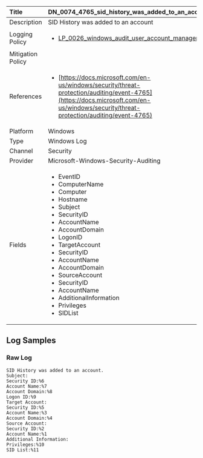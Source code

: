 | Title             | DN_0074_4765_sid_history_was_added_to_an_account                                                                                                      |
|:------------------|:-----------------------------------------------------------------------------------------------------------------|
| Description       | SID History was added to an account                                                                                                |
| Logging Policy    | <ul><li>[LP_0026_windows_audit_user_account_management](../Logging_Policies/LP_0026_windows_audit_user_account_management.md)</li></ul> |
| Mitigation Policy | |
| References     		| <ul><li>[https://docs.microsoft.com/en-us/windows/security/threat-protection/auditing/event-4765](https://docs.microsoft.com/en-us/windows/security/threat-protection/auditing/event-4765)</li></ul>                                  |
| Platform       		| Windows   |
| Type           		| Windows Log 		| 
| Channel        		| Security    |
| Provider       		| Microsoft-Windows-Security-Auditing   |
| Fields         		| <ul><li>EventID</li><li>ComputerName</li><li>Computer</li><li>Hostname</li><li>Subject</li><li>SecurityID</li><li>AccountName</li><li>AccountDomain</li><li>LogonID</li><li>TargetAccount</li><li>SecurityID</li><li>AccountName</li><li>AccountDomain</li><li>SourceAccount</li><li>SecurityID</li><li>AccountName</li><li>AdditionalInformation</li><li>Privileges</li><li>SIDList</li></ul>                                               |


## Log Samples

### Raw Log

```
SID History was added to an account.
Subject:
Security ID:%6
Account Name:%7
Account Domain:%8
Logon ID:%9
Target Account:
Security ID:%5
Account Name:%3
Account Domain:%4
Source Account:
Security ID:%2
Account Name:%1
Additional Information:
Privileges:%10
SID List:%11

```




